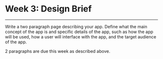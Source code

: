 # Week 3: Design Brief
---
Write a two paragraph page describing your app. Define what the main concept of the app is and specific details of the app, such as how the app will be used, how a user will interface with the app, and the target audience of the app.

2 paragraphs are due this week as described above.